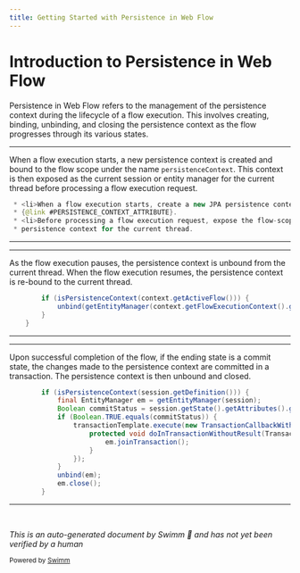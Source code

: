 ```yaml
---
title: Getting Started with Persistence in Web Flow
---
```

# Introduction to Persistence in Web Flow

Persistence in Web Flow refers to the management of the persistence context during the lifecycle of a flow execution. This involves creating, binding, unbinding, and closing the persistence context as the flow progresses through its various states.

<SwmSnippet path="/spring-webflow/src/main/java/org/springframework/webflow/persistence/JpaFlowExecutionListener.java" line="41">

---

When a flow execution starts, a new persistence context is created and bound to the flow scope under the name <SwmToken path="spring-webflow/src/main/java/org/springframework/webflow/persistence/JpaFlowExecutionListener.java" pos="52:31:31" line-data=" * &lt;li&gt;Create a new persistence context when a new flow execution with the &#39;persistenceContext&#39; attribute starts">`persistenceContext`</SwmToken>. This context is then exposed as the current session or entity manager for the current thread before processing a flow execution request.

```java
 * <li>When a flow execution starts, create a new JPA persistence context and bind it to flow scope under the name
 * {@link #PERSISTENCE_CONTEXT_ATTRIBUTE}.
 * <li>Before processing a flow execution request, expose the flow-scoped persistence context as the "current"
 * persistence context for the current thread.
```

---

</SwmSnippet>

<SwmSnippet path="/spring-webflow/src/main/java/org/springframework/webflow/persistence/JpaFlowExecutionListener.java" line="112">

---

As the flow execution pauses, the persistence context is unbound from the current thread. When the flow execution resumes, the persistence context is re-bound to the current thread.

```java
		if (isPersistenceContext(context.getActiveFlow())) {
			unbind(getEntityManager(context.getFlowExecutionContext().getActiveSession()));
		}
	}
```

---

</SwmSnippet>

<SwmSnippet path="/spring-webflow/src/main/java/org/springframework/webflow/persistence/JpaFlowExecutionListener.java" line="127">

---

Upon successful completion of the flow, if the ending state is a commit state, the changes made to the persistence context are committed in a transaction. The persistence context is then unbound and closed.

```java
		if (isPersistenceContext(session.getDefinition())) {
			final EntityManager em = getEntityManager(session);
			Boolean commitStatus = session.getState().getAttributes().getBoolean("commit");
			if (Boolean.TRUE.equals(commitStatus)) {
				transactionTemplate.execute(new TransactionCallbackWithoutResult() {
					protected void doInTransactionWithoutResult(TransactionStatus status) {
						em.joinTransaction();
					}
				});
			}
			unbind(em);
			em.close();
		}
```

---

</SwmSnippet>

&nbsp;

*This is an auto-generated document by Swimm 🌊 and has not yet been verified by a human*

<SwmMeta version="3.0.0" repo-id="Z2l0aHViJTNBJTNBc3ByaW5nLXdlYmZsb3ctZGVtbyUzQSUzQWdpbGFkbmF2b3Q=" repo-name="spring-webflow-demo"><sup>Powered by [Swimm](/)</sup></SwmMeta>
